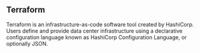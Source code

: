 ## Terraform

Terraform is an infrastructure-as-code software tool created by HashiCorp. Users define and provide data center infrastructure using a declarative configuration language known as HashiCorp Configuration Language, or optionally JSON.


